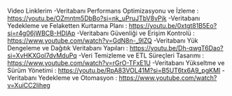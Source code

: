 Video Linklerim
-Veritabanı Performans Optimizasyonu ve İzleme :
https://youtu.be/OZmntm5DbBo?si=nk_uPruJTbV8vPjk
-Veritabanı Yedekleme ve Felaketten Kurtarma Planı :
https://youtu.be/0xtgt81B5Eo?si=r4g06jWBCB-HDlAp
-Veritabanı Güvenliği ve Erişim Kontrolü :
https://www.youtube.com/watch?v=GdN8n-_9lZQ
-Veritabanı Yük Dengeleme ve Dağıtık Veritabanı Yapıları :
https://youtu.be/Dh-qwgT6Dao?si=XvHKXGol7dvMduPq
-Veri Temizleme ve ETL Süreçleri Tasarımı :
https://www.youtube.com/watch?v=rGrO-TFxE1U
-Veritabanı Yükseltme ve Sürüm Yönetimi :
https://youtu.be/RpA83VOL41M?si=B5UT6tx6A9_pgKMI
-Veritabanı Yedekleme ve Otomasyon :
https://www.youtube.com/watch?v=XuiCC2liheg
